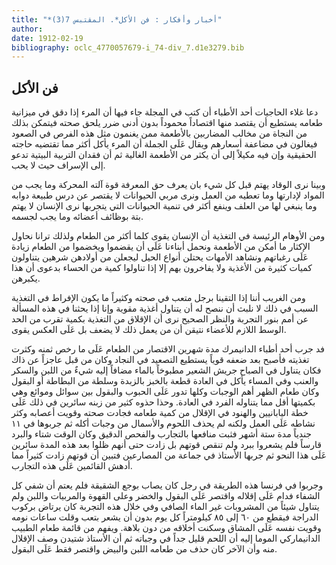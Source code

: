 ```yaml
---
title: "*أخبار وأفكار : فن الأكل*. المقتبس 7(3)"
author: 
date: 1912-02-19
bibliography: oclc_4770057679-i_74-div_7.d1e3279.bib
---
```




##  فن الأكل 


 دعا غلاء الحاجيات  أحد  الأطباء أن كتب في المجلة جاء فيها أن المرء إذا دقق في ميزانية طعامه يستطيع أن يقتصد منها اقتصاداً محموداً بدون أدنى ضرر يلحق صحته فيتمكن بذلك من النجاة من مخالب المضاربين بالأطعمة ممن يغنمون مثل هذه الفرص في الصعود فيغالون في مضاعفة أسعارهم ويقال عَلَى الجملة أن المرء يأكل أكثر مما تقتضيه حاجته الحقيقية وإن فيه مكيلاً إلى أن يكثر من الأطعمة الغالية ثم أن فقدان التربية البيتية تدعو إلى الإسراف حيث لا يحب. 

 وبينا نرى الوقاد يهتم قبل كل شيء بان يعرف حق المعرفة قوة آلته المحركة وما يجب من المواد لإدارتها وما تعطيه من العمل ونرى مربي الحيوانات لا يقتصر عن درس طبيعة دوابه وما ينبغي لها من العلف وينفع أكثر في تنمية الحيوانات التي يتجربها نرى الإنسان لا يهتم بتة بوظائف أعضائه وما يجب لجسمه. 

 ومن الأوهام الرئيسة في التغذية أن الإنسان يقوى كلما أكثر من الطعام ولذلك ترانا نحاول الإكثار ما أمكن من الأطعمة ونحمل أبناءنا عَلَى أن يقضموا ويخضموا من الطعام زيادة عَلَى رغباتهم ونشاهد الأمهات يحتلن أنواع الحيل ليجعلن من أولادهن شرهين يتناولون كميات كثيرة من الأغذية ولا يفاخرون بهم إلا إذا تناولوا كمية من الحساء بدعوى أن هذا يكبرهن. 

 ومن الغريب أننا إذا التقينا برجل متعب في صحته وكثيراً ما يكون الإفراط في التغذية السبب في ذلك لا نلبث أن ننصح له أن يتناول أغذية مقوية وإنا إذا يحثنا في هذه المسألة عن أمم بنور التجربة والنظر الصحيح نرى أن الإقلاق من التغذية بكمية تقرب من الحد الوسط اللازم للأعضاء نتيقن أن من يعمل ذلك لا يضعف بل عَلَى العكس يقوى. 

 فد جرب  أحد  أطباء الدانيمرك مدة شهرين الاقتصار من الطعام عَلَى ما رخص ثمنه وكثرت تغذيته فأصبح بعد ضعفه قوياً يستطيع التصعيد في النجاد وكان من قبل عاجزاً عن ذاك فكان يتناول في الصباح جريش الشعير مطبوخاً بالماء مضافاً إليه شيءٌ من اللبن والسكر والعنب وفي المساء يأكل في العادة قطعة بالخبز بالزبدة وسلطة من البطاطة أو   البقول وكان طعام الظهر أهم الوجبات وكلها تدور عَلَى الحبوب والبقول بين سوائل وموائع وهي بكميتها أقل مما يتناوله الفرد في العادة. وحذا حذوه كثير من زبنه سائرين في ذلك عَلَى خطة اليابانيين والهنود في الإقلال من كمية طعامه فجادت صحته وقويت أعصابه وكثر نشاطه عَلَى العمل ولكنه لم يحذف اللحوم والأسمال من وجبات أكله ثم جربوها في  ١١  جندياً مدة  ستة  أشهر فثبت منافعها بالتجارب والفحص الدقيق وكان الوقت شتاء والبرد قارساً فلم يشعروا ببرد ولم تنقص قوتهم بل زادت حتى أنهم ظلوا بعد هذه المدة سائرين عَلَى هذا النحو ثم جربها الأستاذ في جماعة من المصارعين فتبين أن قوتهم زادت كثيراً مما أدهش القائمين عَلَى هذه التجارب. 

 وجربوا في فرنسا هذه الطريقة في رجل كان يصاب بوجع الشقيقة فلم يعتم أن شفي كل الشفاء فدام عَلَى إقلاله واقتصر عَلَى البقول والخضر وعلى القهوة والمربيات واللبن ولم يتناول شيئاً من المشروبات غير الماء الصافي وفي خلال هذه التجربة كان يرتاض بركوب الدراجة فيقطع من  ٦٠  إلى  ٨٥  كيلومتراً كل يوم بدون أن يشعر بتعب وقلت ساعات نومه وقويت نفسه عَلَى المشاق وسكنت أخلاقه من دون بلاهة. ويفهم من قائمة طعام الطبيب الدانيماركي الموما إليه أن اللحم قليل جداً في وجباته ثم أن الأستاذ شتيدن وصف الإقلال منه وأن الآخر كان حذف من طعامه اللبن والبيض واقتصر فقط عَلَى البقول. 
